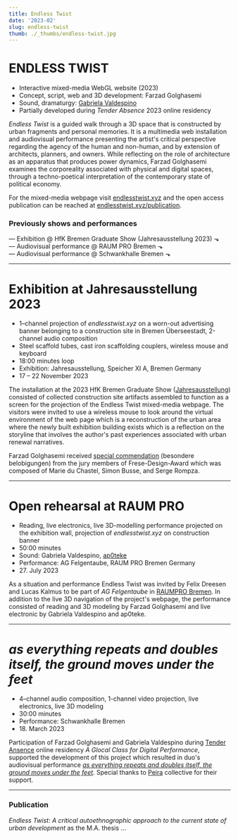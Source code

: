 ```yaml
---
title: Endless Twist
date: '2023-02'
slug: endless-twist
thumb: ./_thumbs/endless-twist.jpg
---
```


# ENDLESS TWIST

- Interactive mixed-media WebGL website (2023)
- Concept, script, web and 3D development: Farzad Golghasemi
- Sound, dramaturgy: [Gabriela Valdespino](https://gvaldespino.xyz)
- Partially developed during *Tender Absence* 2023 online residency

*Endless Twist* is a guided walk through a 3D space that is constructed by urban fragments and personal memories. It is a multimedia web installation and audiovisual performance presenting the artist's critical perspective regarding the agency of the human and non-human, and by extension of architects, planners, and owners. While reflecting on the role of architecture as an apparatus that produces power dynamics, Farzad Golghasemi examines the corporeality associated with physical and digital spaces, through a techno-poetical interpretation of the contemporary state of political economy.

For the mixed-media webpage visit [endlesstwist.xyz](https://endlesstwist.xyz/) and
the open access publication can be reached at [endlesstwist.xyz/publication](https://endlesstwist.xyz/publication/).

<div class="gallery endlesstwist" data-credits="Screen captures from endlesstwist.xyz"></div>

### Previously shows and performances

— Exhibition @ HfK Bremen Graduate Show (Jahresausstellung 2023) ⬎ <br>
— Audiovisual performance @ RAUM PRO Bremen ⬎ <br>
— Audiovisual performance @ Schwankhalle Bremen ⬎

<hr>

# Exhibition at Jahresausstellung 2023

- 1–channel projection of *endlesstwist.xyz* on a worn-out advertising banner belonging to a construction site in Bremen Überseestadt, 2-channel audio composition
- Steel scaffold tubes, cast iron scaffolding couplers, wireless mouse and keyboard
- 18:00 minutes loop
- Exhibition: Jahresausstellung, Speicher XI A, Bremen Germany
- 17 – 22 November 2023

The installation at the 2023 HfK Bremen Graduate Show ([Jahresausstellung](https://instagram.com/jahresausstellung_hfk)) consisted of collected construction site artifacts assembled to function as a screen for the projection of the Endless Twist mixed-media webpage. The visitors were invited to use a wireless mouse to look around the virtual environment of the web page which is a reconstruction of the urban area where the newly built exhibition building exists which is a reflection on the storyline that involves the author's past experiences associated with urban renewal narratives.

Farzad Golghasemi received [special commendation](https://www.hfk-bremen.de/en/news/frese-design-preise-2023/1014) (besondere belobigungen) from the jury members of Frese-Design-Award which was composed of Marie du Chastel, Simon Busse, and Serge Rompza.

<div class="gallery endless-jahres" data-credits="Photos by Gabriela Valdespino"></div>

<hr>

# Open rehearsal at RAUM PRO

- Reading, live electronics, live 3D-modelling performance projected on the exhibition wall, projection of *endlesstwist.xyz* on construction banner
- 50:00 minutes
- Sound:  Gabriela Valdespino, [ap0teke](https://www.instagram.com/ap0teke/)
- Performance: AG Felgentaube, RAUM PRO Bremen Germany
- 27\. July 2023

As a situation and performance Endless Twist was invited by Felix Dreesen and Lucas Kalmus to be part of *AG Felgentaube* in [RAUMPRO Bremen](https://raumpro-bremen.de/). In addition to the live 3D navigation of the project's webpage, the performance consisted of reading and 3D modeling by Farzad Golghasemi and live electronic by Gabriela Valdespino and ap0teke.

<div class="gallery endless-raumpro" data-credits="Photos by Noelle BuAbbud"></div>

<hr>

# *as everything repeats and doubles itself, the ground moves under the feet*

- 4–channel audio composition, 1-channel video projection, live electronics, live 3D modeling
- 30:00 minutes
- Performance: Schwankhalle Bremen
- 18\. March 2023

Participation of Farzad Golghasemi and Gabriela Valdespino during [Tender Ansence](https://ta.peira.space/#schedule) online residency *A Glocal Class for Digital Performance*, supported the development of this project which resulted in duo's audiovisual performance [*as everything repeats and doubles itself, the ground moves under the feet*](https://www.schwankhalle.de/en/events/as-everything-repeats). Special thanks to [Peira](https://www.peira.space/) collective for their support.

<div class="gallery endless-schwankhalle" data-credits="Photos by Guida Ribeiro"></div>

<hr>

### Publication

*Endless Twist: A critical autoethnographic approach to the current state of urban development* as the M.A. thesis ...
